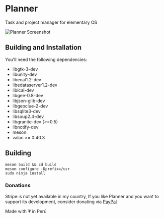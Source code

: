 # Planner
Task and project manager for elementary OS

![Planner Screenshot](https://github.com/alainm23/planner/raw/master/data/screenshot/screenshot-01.png)

## Building and Installation	

You'll need the following dependencies:	
* libgtk-3-dev	
* libunity-dev	
* libecal1.2-dev
* libedataserver1.2-dev
* libical-dev
* libgee-0.8-dev	
* libjson-glib-dev	
* libgeoclue-2-dev	
* libsqlite3-dev	
* libsoup2.4-dev
* libgranite-dev (>=0.5)	
* libnotify-dev	
* meson	
* valac >= 0.40.3	

## Building	

```	
meson build && cd build	
meson configure -Dprefix=/usr	
sudo ninja install	
```

### Donations	
Stripe is not yet available in my country, If you like Planner and you want to support its development, consider donating via [PayPal](https://www.paypal.me/alainm23)	

Made with 💗 in Perú
